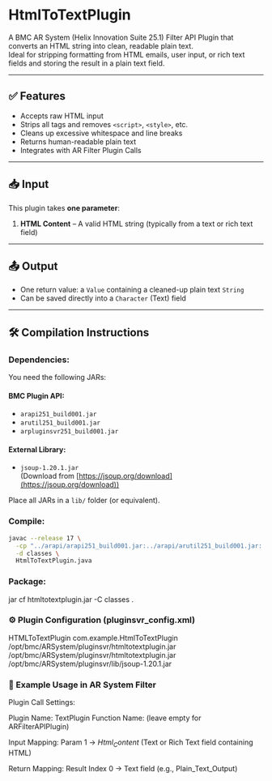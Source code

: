# HtmlToTextPlugin

A BMC AR System (Helix Innovation Suite 25.1) Filter API Plugin that converts an HTML string into clean, readable plain text.  
Ideal for stripping formatting from HTML emails, user input, or rich text fields and storing the result in a plain text field.

---

## ✅ Features

- Accepts raw HTML input
- Strips all tags and removes `<script>`, `<style>`, etc.
- Cleans up excessive whitespace and line breaks
- Returns human-readable plain text
- Integrates with AR Filter Plugin Calls

---

## 📥 Input

This plugin takes **one parameter**:

1. **HTML Content** – A valid HTML string (typically from a text or rich text field)

---

## 📤 Output

- One return value: a `Value` containing a cleaned-up plain text `String`
- Can be saved directly into a `Character` (Text) field

---

## 🛠️ Compilation Instructions

### Dependencies:

You need the following JARs:

#### BMC Plugin API:
- `arapi251_build001.jar`
- `arutil251_build001.jar`
- `arpluginsvr251_build001.jar`

#### External Library:
- `jsoup-1.20.1.jar`  
  (Download from [https://jsoup.org/download](https://jsoup.org/download))

Place all JARs in a `lib/` folder (or equivalent).

### Compile:

```bash
javac --release 17 \
  -cp "../arapi/arapi251_build001.jar:../arapi/arutil251_build001.jar:../arapi/arpluginsvr251_build001.jar:./lib/jsoup-1.20.1.jar" \
  -d classes \
  HtmlToTextPlugin.java
```

### Package:
jar cf htmltotextplugin.jar -C classes .

### ⚙️ Plugin Configuration (pluginsvr_config.xml)
<plugin>
  <name>HTMLToTextPlugin</name>
  <classname>com.example.HtmlToTextPlugin</classname>
  <filename>/opt/bmc/ARSystem/pluginsvr/htmltotextplugin.jar</filename>
  <pathelement type="location">/opt/bmc/ARSystem/pluginsvr/htmltotextplugin.jar</pathelement>
  <pathelement type="location">/opt/bmc/ARSystem/pluginsvr/lib/jsoup-1.20.1.jar</pathelement>
</plugin>


### 🧪 Example Usage in AR System Filter
Plugin Call Settings:

Plugin Name: TextPlugin
Function Name: (leave empty for ARFilterAPIPlugin)

Input Mapping:
    Param 1 → $Html_Content$ (Text or Rich Text field containing HTML)

Return Mapping:
    Result Index 0 → Text field (e.g., Plain_Text_Output)

